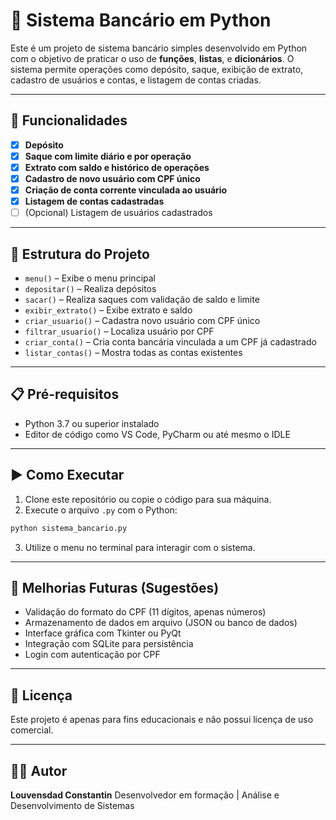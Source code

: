 # 🏦 Sistema Bancário em Python

Este é um projeto de sistema bancário simples desenvolvido em Python com o objetivo de praticar o uso de **funções**, **listas**, e **dicionários**. O sistema permite operações como depósito, saque, exibição de extrato, cadastro de usuários e contas, e listagem de contas criadas.

---

## 🚀 Funcionalidades

* [x] **Depósito**
* [x] **Saque com limite diário e por operação**
* [x] **Extrato com saldo e histórico de operações**
* [x] **Cadastro de novo usuário com CPF único**
* [x] **Criação de conta corrente vinculada ao usuário**
* [x] **Listagem de contas cadastradas**
* [ ] (Opcional) Listagem de usuários cadastrados

---

## 📁 Estrutura do Projeto

* `menu()` – Exibe o menu principal
* `depositar()` – Realiza depósitos
* `sacar()` – Realiza saques com validação de saldo e limite
* `exibir_extrato()` – Exibe extrato e saldo
* `criar_usuario()` – Cadastra novo usuário com CPF único
* `filtrar_usuario()` – Localiza usuário por CPF
* `criar_conta()` – Cria conta bancária vinculada a um CPF já cadastrado
* `listar_contas()` – Mostra todas as contas existentes

---

## 📋 Pré-requisitos

* Python 3.7 ou superior instalado
* Editor de código como VS Code, PyCharm ou até mesmo o IDLE

---

## ▶️ Como Executar

1. Clone este repositório ou copie o código para sua máquina.
2. Execute o arquivo `.py` com o Python:

```bash
python sistema_bancario.py
```

3. Utilize o menu no terminal para interagir com o sistema.

---

## 💠 Melhorias Futuras (Sugestões)

* Validação do formato do CPF (11 dígitos, apenas números)
* Armazenamento de dados em arquivo (JSON ou banco de dados)
* Interface gráfica com Tkinter ou PyQt
* Integração com SQLite para persistência
* Login com autenticação por CPF

---

## 📄 Licença

Este projeto é apenas para fins educacionais e não possui licença de uso comercial.

---

## 🧓‍♂️ Autor

**Louvensdad Constantin**
Desenvolvedor em formação | Análise e Desenvolvimento de Sistemas
